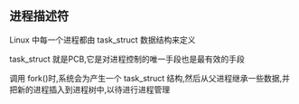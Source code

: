 <!--
 * @Description: 
 * @Version: 1.0
 * @Author: dalao
 * @Email: dalao_li@163.com
 * @Date: 2022-04-08 23:08:53
 * @LastEditors: dalao
 * @LastEditTime: 2022-04-08 23:11:53
-->

## 进程描述符

Linux 中每一个进程都由 task_struct 数据结构来定义

task_struct 就是PCB,它是对进程控制的唯一手段也是最有效的手段

调用 fork()时,系统会为产生一个 task_struct 结构,然后从父进程继承一些数据,并把新的进程插入到进程树中,以待进行进程管理